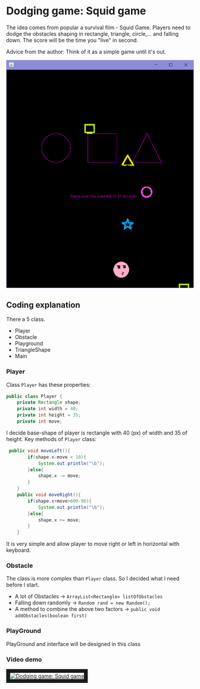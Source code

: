 # Dodging game: Squid game
 The idea comes from popular a survival film - Squid Game. Players need to dodge the obstacles shaping in rectangle, triangle, circle,... and falling down. 
The score will be the time you "live" in second. 

Advice from the author: Think of it as a simple game until it's out.

![Dodging Game Screenshot](images/screenShot.png "Dodging Game Screenshot")

## Coding explanation 
There a 5 class. 
* Player 
* Obstacle
* Playground 
* TriangleShape
* Main


### Player 

Class `Player` has these properties:
```java
public class Player {
    private Rectangle shape;
    private int width = 40;
    private int height = 35;
    private int move;
```
I decide base-shape of player is rectangle with 40 (px) of width and 35 of height. 
Key methods of `Player` class:
```java
 public void moveLeft(){
        if(shape.x-move < 10){
            System.out.println("\b");
        }else{
            shape.x -= move;
        }
    }
    public void moveRight(){
        if(shape.x+move>600-90){
            System.out.println("\b");
        }else{
            shape.x += move;
        }
    }
```
It is very simple and allow player to move right or left in horizontal with keyboard. 
### Obstacle
The class is more complex than `Player` class. So I decided what I need before I start. 
* A lot of Obstacles -> `ArrayList<Rectangle> listOfObstacles`
* Falling down randomly -> `Random rand = new Random();`
* A method to combine the above two factors -> `public void addObstacles(boolean first)`




### PlayGround
PlayGround and interface will be designed in this class 
### Video demo
<a href="http://www.youtube.com/watch?feature=player_embedded&v=W4cvH6HLetU
" target="_blank"><img src="http://img.youtube.com/vi/W4cvH6HLetU/0.jpg"
alt="Dodging game: Squid game" width="240" height="180" border="10" /></a>
